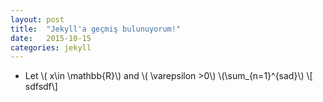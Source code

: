 ```yaml
---
layout: post
title:  "Jekyll'a geçmiş bulunuyorum!"
date:   2015-10-15
categories: jekyll
---
```


+ Let \\( x\in \mathbb{R}\\) and \\( \varepsilon >0\\) \\(\sum_{n=1}^{sad}\\) \\[ sdfsdf\\]
